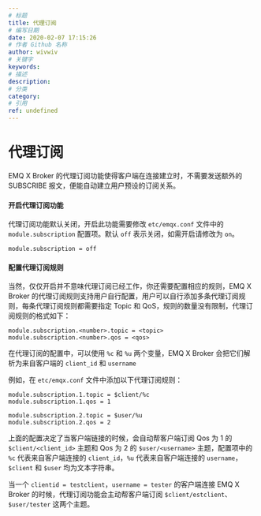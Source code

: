 ```yaml
---
# 标题
title: 代理订阅
# 编写日期
date: 2020-02-07 17:15:26
# 作者 Github 名称
author: wivwiv
# 关键字
keywords:
# 描述
description:
# 分类
category: 
# 引用
ref: undefined
---
```


# 代理订阅

EMQ X Broker 的代理订阅功能使得客户端在连接建立时，不需要发送额外的 SUBSCRIBE 报文，便能自动建立用户预设的订阅关系。

#### 开启代理订阅功能

代理订阅功能默认关闭，开启此功能需要修改 `etc/emqx.conf` 文件中的 `module.subscription` 配置项。默认 `off` 表示关闭，如需开启请修改为 `on`。

```
module.subscription = off
```

#### 配置代理订阅规则

当然，仅仅开启并不意味代理订阅已经工作，你还需要配置相应的规则，EMQ X Broker 的代理订阅规则支持用户自行配置，用户可以自行添加多条代理订阅规则，每条代理订阅规则都需要指定 Topic 和 QoS，规则的数量没有限制，代理订阅规则的格式如下：

```
module.subscription.<number>.topic = <topic>
module.subscription.<number>.qos = <qos>
```

在代理订阅的配置中，可以使用 `%c` 和 `%u` 两个变量，EMQ X Broker 会把它们解析为来自客户端的 `client_id` 和 `username`

例如，在 `etc/emqx.conf` 文件中添加以下代理订阅规则：

```
module.subscription.1.topic = $client/%c
module.subscription.1.qos = 1

module.subscription.2.topic = $user/%u
module.subscription.2.qos = 2
```

上面的配置决定了当客户端链接的时候，会自动帮客户端订阅 Qos 为 1 的 `$client/<client_id>` 主题和 Qos 为 2 的 `$user/<username>` 主题，配置项中的 `%c` 代表来自客户端连接的 `client_id`，`%u` 代表来自客户端连接的 `username`，`$client` 和 `$user` 均为文本字符串。

当一个 `clientid = testclient`，`username = tester` 的客户端连接 EMQ X Broker 的时候，代理订阅功能会主动帮客户端订阅 `$client/estclient`、`$user/tester` 这两个主题。